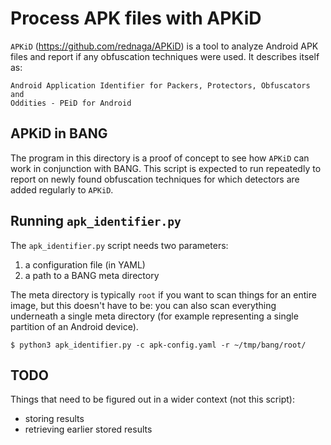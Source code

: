 # Process APK files with APKiD

`APKiD` (<https://github.com/rednaga/APKiD>) is a tool to analyze Android
APK files and report if any obfuscation techniques were used. It describes
itself as:

```
Android Application Identifier for Packers, Protectors, Obfuscators and
Oddities - PEiD for Android 
```

## APKiD in BANG

The program in this directory is a proof of concept to see how `APKiD`
can work in conjunction with BANG. This script is expected to run repeatedly
to report on newly found obfuscation techniques for which detectors are added
regularly to `APKiD`.

## Running `apk_identifier.py`

The `apk_identifier.py` script needs two parameters:

1. a configuration file (in YAML)
2. a path to a BANG meta directory

The meta directory is typically `root` if you want to scan things for an
entire image, but this doesn't have to be: you can also scan everything
underneath a single meta directory (for example representing a single partition
of an Android device).

```
$ python3 apk_identifier.py -c apk-config.yaml -r ~/tmp/bang/root/
```

## TODO

Things that need to be figured out in a wider context (not this script):

* storing results
* retrieving earlier stored results
